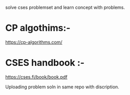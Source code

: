 solve cses problemset and learn concept with problems.

# CP algothims:- 
https://cp-algorithms.com/

# CSES handbook :- 
https://cses.fi/book/book.pdf

Uploading problem soln in same repo with discription.

